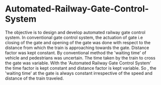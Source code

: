 # Automated-Railway-Gate-Control-System
The objective is to design and develop automated railway gate control system. 
In conventional gate control system, the actuation of gate i.e closing of the gate and opening of the gate was done with respect to the distance from which the train is approaching towards the gate.
Distance factor was kept constant. By conventional method the 'waiting time' of vehicle and pedestrians was uncertain. 
The time taken by the train to cross the gate was variable.
With the 'Automated Railway Gate Control System' the time factor is kept constant and distance factor is kept variable.
So , the 'waiting time' at the gate is always constant irrespective of the speed and distance of the train traveled.
